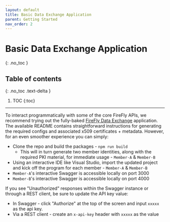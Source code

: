 ```yaml
---
layout: default
title: Basic Data Exchange Application
parent: Getting Started
nav_order: 2
---
```


# Basic Data Exchange Application
{: .no_toc }

## Table of contents
{: .no_toc .text-delta }

1. TOC
{:toc}

---

To interact programmatically with some of the core FireFly APIs, we recommend trying out the fully-baked [FireFly Data Exchange](https://github.com/hyperledger-labs/firefly-dataexchange-https) application.  The available README contains straightforward instructions for generating the required configs and associated x509 certificates + metadata.  However, for an even smoother experience you can simply:

* Clone the repo and build the packages - `npm run build`
  - This will in turn generate two member identities, along with the required PKI material, for immediate usage - `Member-A` & `Member-B`
* Using an interactive IDE like Visual Studio, import the updated project and kick off the program for each member - `Member-A` & `Member-B`
* `Member-A`'s interactive Swagger is accessible locally on port 3000
* `Member-B`'s interactive Swagger is accessible locally on port 4000

If you see "Unauthorized" responses within the Swagger instance or through a REST client, be sure to update the API key value:

* In Swagger - click "Authorize" at the top of the screen and input `xxxxx` as the api key.
* Via a REST client - create an `x-api-key` header with `xxxxx` as the value
